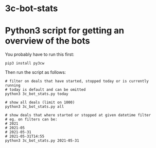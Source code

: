 # 3c-bot-stats
# Python3 script for getting an overview of the bots

You probably have to run this first:
```
pip3 install py3cw
```

Then run the script as follows:
```
# filter on deals that have started, stopped today or is currently running
# today is default and can be omitted
python3 3c_bot_stats.py today

# show all deals (limit on 1000)
python3 3c_bot_stats.py all

# show deals that where started or stopped at given datetime filter
# eg. on filters can be:
# 2021
# 2021-05
# 2021-05-31
# 2021-05-31T14:55
python3 3c_bot_stats.py 2021-05-31
```
